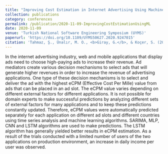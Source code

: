 ```yaml
---
title: "Improving Cost Estimation in Internet Advertising Using Machine Learning: Preliminary Results"
collection: publications
category: conferences
permalink: /publication/2020-11-09-ImprovingCostEstimationUsingML
date: 2020-11-09
venue: 'Turkish National Software Engineering Symposium (UYMS)'
paperurl: 'https://doi.org/10.1109/UYMS50627.2020.9247015'
citation: 'Tahmaz, Ş., Ünalır, M. O., <b>Giray, G.</b>, & Koçer, S. (2020, October). Improving Cost Estimation in Internet Advertising Using Machine Learning: Preliminary Results. In <i>2020 Turkish National Software Engineering Symposium (UYMS)</i> (pp. 1-5). IEEE.'
---
```


In the internet advertising industry, web and mobile applications that display ads need to choose high-paying ads to increase their revenue. Ad mediators create various decision mechanisms to select ads that will generate higher revenues in order to increase the revenue of advertising applications. One type of these decision mechanisms is to select and deliver the ad with the highest eCPM (Effective Cost Per Mille) value from ads that can be placed in an ad slot. The eCPM value varies depending on different external factors for different applications. It is not possible for domain experts to make successful predictions by analyzing different sets of external factors for many applications and to keep these predictions constantly updated. Therefore, eCPM values were automatically predicted separately for each application on different ad slots and different countries using time series analysis and machine learning algorithms. SARIMA, MLP, CNN and LSTM algorithms are used to make predictions. The LSTM algorithm has generally yielded better results in eCPM estimation. As a result of the trials conducted with a limited number of users of the two applications on production environment, an increase in daily income per user was observed.